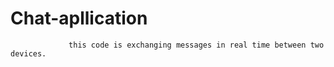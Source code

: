 # Chat-apllication
                 this code is exchanging messages in real time between two devices.

